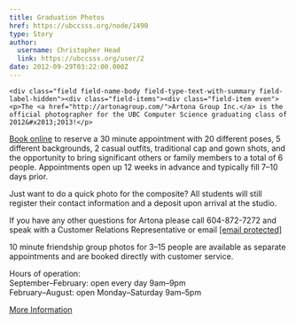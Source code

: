 ```yaml
---
title: Graduation Photos 
href: https://ubccsss.org/node/1490
type: Story
author:
  username: Christopher Head
  link: https://ubccsss.org/user/2
date: 2012-09-29T03:22:00.000Z
---
```



    <div class="field field-name-body field-type-text-with-summary field-label-hidden"><div class="field-items"><div class="field-item even"><p>The <a href="http://artonagroup.com/">Artona Group Inc.</a> is the official photographer for the UBC Computer Science graduating class of 2012&#x2013;2013!</p>
<p><a href="http://artonagroup.com/">Book online</a> to reserve a 30 minute appointment with 20 different poses, 5 different backgrounds, 2 casual outfits, traditional cap and gown shots, and the opportunity to bring significant others or family members to a total of 6 people. Appointments open up 12 weeks in advance and typically fill 7&#x2013;10 days prior.</p>
<p>Just want to do a quick photo for the composite? All students will still register their contact information and a deposit upon arrival at the studio.</p>
<p>If you have any other questions for Artona please call 604-872-7272 and speak with a Customer Relations Representative or email <a href="/cdn-cgi/l/email-protection#f3908081b39281879c9d9294819c8683dd909c9e"><span class="__cf_email__" data-cfemail="9dfeeeefddfcefe9f2f3fcfaeff2e8edb3fef2f0">[email&#xA0;protected]</span></a></p>
<p>10 minute friendship group photos for 3&#x2013;15 people are available as separate appointments and are booked directly with customer service.</p>
<p>Hours of operation:<br>
September&#x2013;February: open every day 9am&#x2013;9pm<br>
February&#x2013;August: open Monday&#x2013;Saturday 9am&#x2013;5pm</p>
<p><a href="/files/20120928-artona.pdf">More Information</a></p>
</div></div></div>    <footer>
          </footer>
    